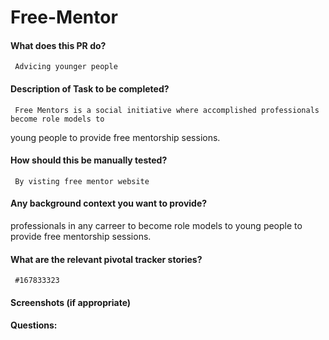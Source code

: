 
# Free-Mentor

#### What does this PR do?
     Advicing younger people
#### Description of Task to be completed?
     Free Mentors is a social initiative where accomplished professionals become role models to
young people to provide free mentorship sessions.
#### How should this be manually tested?
     By visting free mentor website
#### Any background context you want to provide?
 professionals in any carreer to become role models to
young people to provide free mentorship sessions.
#### What are the relevant pivotal tracker stories?
     #167833323
#### Screenshots (if appropriate)
#### Questions:
